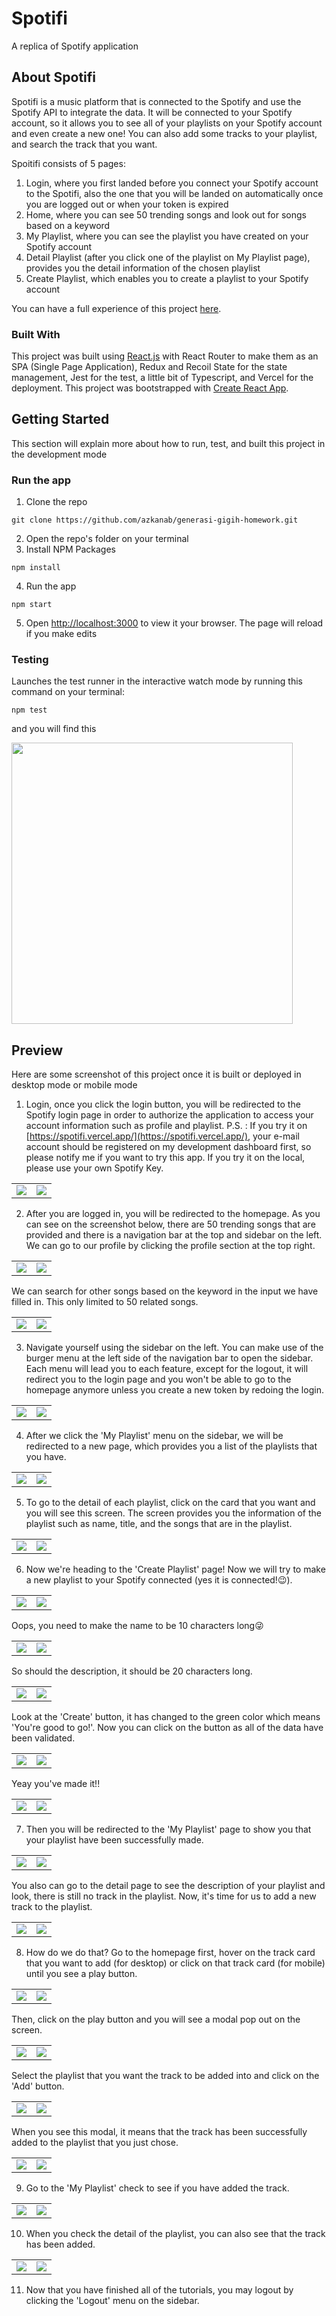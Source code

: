 # Spotifi

A replica of Spotify application

## About Spotifi

Spotifi is a music platform that is connected to the Spotify and use the Spotify API to integrate the data. It will be connected to your Spotify account, so it allows you to see all of your playlists on your Spotify account and even create a new one! You can also add some tracks to your playlist, and search the track that you want.

Spoitifi consists of 5 pages:
1. Login, where you first landed before you connect your Spotify account to the Spotifi, also the one that you will be landed on automatically once you are logged out or when your token is expired
2. Home, where you can see 50 trending songs and look out for songs based on a keyword
3. My Playlist, where you can see the playlist you have created on your Spotify account
4. Detail Playlist (after you click one of the playlist on My Playlist page), provides you the detail information of the chosen playlist
5. Create Playlist, which enables you to create a playlist to your Spotify account

You can have a full experience of this project [here](https://spotifi.vercel.app/).

### Built With

This project was built using [React.js](https://reactjs.org/) with React Router to make them as an SPA (Single Page Application), Redux and Recoil State for the state management, Jest for the test, a little bit of Typescript, and Vercel for the deployment. This project was bootstrapped with [Create React App](https://github.com/facebook/create-react-app).

## Getting Started

This section will explain more about how to run, test, and built this project in the development mode

### Run the app

1. Clone the repo
```
git clone https://github.com/azkanab/generasi-gigih-homework.git
```
2. Open the repo's folder on your terminal
3. Install NPM Packages
```
npm install
```
4. Run the app
```
npm start
```
5. Open [http://localhost:3000](http://localhost:3000) to view it your browser. The page will reload if you make edits

### Testing

Launches the test runner in the interactive watch mode by running this command on your terminal:
```
npm test
```
and you will find this

<img src="/shots/unit_test.png" width="450px">

## Preview

Here are some screenshot of this project once it is built or deployed in desktop mode or mobile mode

1. Login, once you click the login button, you will be redirected to the Spotify login page in order to authorize the application to access your account information such as profile and playlist.
P.S. : If you try it on [https://spotifi.vercel.app/](https://spotifi.vercel.app/), your e-mail account should be registered on my development dashboard first, so please notify me if you want to try this app. If you try it on the local, please use your own Spotify Key.

<table>
  <tr>
    <td valign="top">
        <img src="/shots/desktop/login_desktop.png">
    </td>
    <td valign="top">
        <img src="/shots/mobile/login_mobile.jpg"> 
    </td>
  </tr>
</table>

2. After you are logged in, you will be redirected to the homepage. As you can see on the screenshot below, there are 50 trending songs that are provided and there is a navigation bar at the top and sidebar on the left. We can go to our profile by clicking the profile section at the top right.

<table>
  <tr>
    <td valign="top">
        <img src="/shots/desktop/home_1_desktop.png">
    </td>
    <td valign="top">
        <img src="/shots/mobile/home_1_mobile.jpg"> 
    </td>
  </tr>
</table>

We can search for other songs based on the keyword in the input we have filled in. This only limited to 50 related songs.

<table>
  <tr>
    <td valign="top">
        <img src="/shots/desktop/home_2_desktop.png">
    </td>
    <td valign="top">
        <img src="/shots/mobile/home_2_mobile.jpg"> 
    </td>
  </tr>
</table>

3. Navigate yourself using the sidebar on the left. You can make use of the burger menu at the left side of the navigation bar to open the sidebar. Each menu will lead you to each feature, except for the logout, it will redirect you to the login page and you won't be able to go to the homepage anymore unless you create a new token by redoing the login.

<table>
  <tr>
    <td valign="top">
        <img src="/shots/desktop/sidebar_desktop.png">
    </td>
    <td valign="top">
        <img src="/shots/mobile/sidebar_mobile.jpg"> 
    </td>
  </tr>
</table>

4. After we click the 'My Playlist' menu on the sidebar, we will be redirected to a new page, which provides you a list of the playlists that you have.

<table>
  <tr>
    <td valign="top">
        <img src="/shots/desktop/my-playlist_1_desktop.png">
    </td>
    <td valign="top">
        <img src="/shots/mobile/my-playlist_1_mobile.jpg">
    </td>
  </tr>
</table>

5. To go to the detail of each playlist, click on the card that you want and you will see this screen. The screen provides you the information of the playlist such as name, title, and the songs that are in the playlist.

<table>
  <tr>
    <td valign="top">
        <img src="/shots/desktop/playlist-detail_1_desktop.png">
    </td>
    <td valign="top">
        <img src="/shots/mobile/playlist-detail_1_mobile.jpg"> 
    </td>
  </tr>
</table>

6. Now we're heading to the 'Create Playlist' page! Now we will try to make a new playlist to your Spotify connected (yes it is connected!😉).

<table>
  <tr>
    <td valign="top">
        <img src="/shots/desktop/create-playlist_1_desktop.png">
    </td>
    <td valign="top">
        <img src="/shots/mobile/create-playlist_1_mobile.jpg">
    </td>
  </tr>
</table>

Oops, you need to make the name to be 10 characters long😜

<table>
  <tr>
    <td valign="top">
        <img src="/shots/desktop/create-playlist_2_desktop.png">
    </td>
    <td valign="top">
        <img src="/shots/mobile/create-playlist_2_mobile.jpg"> 
    </td>
  </tr>
</table>

So should the description, it should be 20 characters long.

<table>
  <tr>
    <td valign="top">
        <img src="/shots/desktop/create-playlist_3_desktop.png">
    </td>
    <td valign="top">
        <img src="/shots/mobile/create-playlist_3_mobile.jpg">
    </td>
  </tr>
</table>

 Look at the 'Create' button, it has changed to the green color which means 'You're good to go!'. Now you can click on the button as all of the data have been validated.

<table>
  <tr>
    <td valign="top">
        <img src="/shots/desktop/create-playlist_4_desktop.png">
    </td>
    <td valign="top">
        <img src="/shots/mobile/create-playlist_4_mobile.jpg">
    </td>
  </tr>
</table>

Yeay you've made it!!

<table>
  <tr>
    <td valign="top">
        <img src="/shots/desktop/create-playlist_5_desktop.png">
    </td>
    <td valign="top">
        <img src="/shots/mobile/create-playlist_5_mobile.jpg"> 
    </td>
  </tr>
</table>

7. Then you will be redirected to the 'My Playlist' page to show you that your playlist have been successfully made.

<table>
  <tr>
    <td valign="top">
        <img src="/shots/desktop/my-playlist_2_desktop.png">
    </td>
    <td valign="top">
        <img src="/shots/mobile/my-playlist_2_mobile.jpg">
    </td>
  </tr>
</table>

You also can go to the detail page to see the description of your playlist and look, there is still no track in the playlist. Now, it's time for us to add a new track to the playlist.

<table>
  <tr>
    <td valign="top">
        <img src="/shots/desktop/playlist-detail_2_desktop.png">
    </td>
    <td valign="top">
        <img src="/shots/mobile/playlist-detail_2_mobile.jpg"> 
    </td>
  </tr>
</table>

8. How do we do that? Go to the homepage first, hover on the track card that you want to add (for desktop) or click on that track card (for mobile) until you see a play button.

<table>
  <tr>
    <td valign="top">
        <img src="/shots/desktop/home_3_desktop.png">
    </td>
    <td valign="top">
        <img src="/shots/mobile/home_3_mobile.jpg">
    </td>
  </tr>
</table>

Then, click on the play button and you will see a modal pop out on the screen.

<table>
  <tr>
    <td valign="top">
        <img src="/shots/desktop/home_4_desktop.png">
    </td>
    <td valign="top">
        <img src="/shots/mobile/home_4_mobile.jpg"> 
    </td>
  </tr>
</table>

Select the playlist that you want the track to be added into and click on the 'Add' button.

<table>
  <tr>
    <td valign="top">
        <img src="/shots/desktop/home_5_desktop.png">
    </td>
    <td valign="top">
        <img src="/shots/mobile/home_5_mobile.jpg">
    </td>
  </tr>
</table>

When you see this modal, it means that the track has been successfully added to the playlist that you just chose.

<table>
  <tr>
    <td valign="top">
        <img src="/shots/desktop/home_7_desktop.png">
    </td>
    <td valign="top">
        <img src="/shots/mobile/home_7_mobile.jpg"> 
    </td>
  </tr>
</table>

9. Go to the 'My Playlist' check to see if you have added the track.

<table>
  <tr>
    <td valign="top">
        <img src="/shots/desktop/my-playlist_3_desktop.png">
    </td>
    <td valign="top">
        <img src="/shots/mobile/my-playlist_3_mobile.jpg">
    </td>
  </tr>
</table>

10. When you check the detail of the playlist, you can also see that the track has been added.

<table>
  <tr>
    <td valign="top">
        <img src="/shots/desktop/playlist-detail_3_desktop.png">
    </td>
    <td valign="top">
        <img src="/shots/mobile/playlist-detail_3_mobile.jpg"> 
    </td>
  </tr>
</table>

11. Now that you have finished all of the tutorials, you may logout by clicking the 'Logout' menu on the sidebar.
